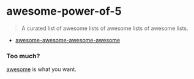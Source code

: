 # awesome-power-of-5
> A curated list of awesome lists of awesome lists of awesome lists.

- [awesome-awesome-awesome-awesome](https://github.com/sindresorhus/awesome-awesome-awesome-awesome)


### Too much?

[awesome](https://github.com/sindresorhus/awesome) is what you want.
